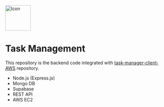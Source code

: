 <img src="https://github.com/user-attachments/assets/13ad298e-331f-4ff7-916d-fb17e327810d" alt="Icon" width="80" height="80" />

# Task Management

This repository is the backend code integrated with <a href="https://github.com/eobcre/task-manager-client-AWS" target='_blank'
rel='noopener noreferrer'>task-manager-client-AWS</a> repository.

- Node.js (Express.js)
- Mongo DB
- Supabase
- REST API
- AWS EC2
